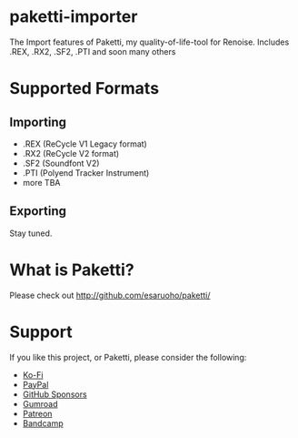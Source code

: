 # paketti-importer
The Import features of Paketti, my quality-of-life-tool for Renoise. Includes .REX, .RX2, .SF2, .PTI and soon many others

# Supported Formats

## Importing
- .REX (ReCycle V1 Legacy format)
- .RX2 (ReCycle V2 format)
- .SF2 (Soundfont V2)
- .PTI (Polyend Tracker Instrument)
- more TBA

## Exporting

Stay tuned.

# What is Paketti?

Please check out http://github.com/esaruoho/paketti/

# Support

If you like this project, or Paketti, please consider the following:
- [Ko-Fi](https://ko-fi.com/esaruoho)
- [PayPal](https://www.paypal.com/paypalme/esaruoho)
- [GitHub Sponsors](https://github.com/sponsors/esaruoho?frequency=one-time&sponsor=esaruoho)
- [Gumroad](https://lackluster.gumroad.com/l/paketti)
- [Patreon](http://patreon.com/esaruoho)
- [Bandcamp](http://lackluster.bandcamp.com)

